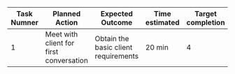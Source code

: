 
|Task Numner| Planned Action|Expected Outcome|Time estimated|Target completion|Criteria|
|-----------|---------------|----------------|--------------|-----------------|--------|
|     1      |         Meet with client for first conversation      |       Obtain the basic client requirements         |     20 min    |  4      |   4   | 5 | 5 |
